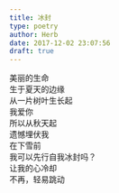 ```yaml
---  
title: 冰封  
type: poetry  
author: Herb  
date: 2017-12-02 23:07:56  
draft: true
---  
```

美丽的生命  
生于夏天的边缘  
从一片树叶生长起  
我爱你  
所以从秋天起  
遗憾埋伏我    
在下雪前  
我可以先行自我冰封吗？  
让我的心冷却  
不再，轻易跳动